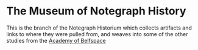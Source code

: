# The Museum of Notegraph History

This is the branch of the Notegraph Historium which collects artifacts and links to where they were pulled from, and weaves into some of the other studies from the  [Academy of Belfspace](a8c1b237-886b-4169-88ff-9e52bc1dbcf2.md)
